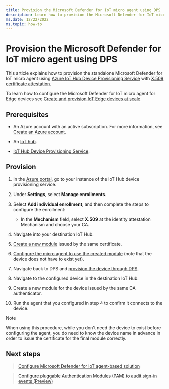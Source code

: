 ```yaml
---
title: Provision the Microsoft Defender for IoT micro agent using DPS
description: Learn how to provision the Microsoft Defender for IoT micro agent using DPS. 
ms.date: 12/22/2022
ms.topic: how-to
---
```


# Provision the Microsoft Defender for IoT micro agent using DPS

This article explains how to provision the standalone Microsoft Defender for IoT micro agent using [Azure IoT Hub Device Provisioning Service](../../iot-dps/about-iot-dps.md) with [X.509 certificate attestation](../../iot-dps/concepts-x509-attestation.md).

To learn how to configure the Microsoft Defender for IoT micro agent for Edge devices see [Create and provision IoT Edge devices at scale](/azure/iot-edge/how-to-provision-devices-at-scale-linux-tpm)

## Prerequisites

- An Azure account with an active subscription. For more information, see [Create an Azure account](https://azure.microsoft.com/free).

- An [IoT hub](../../iot-hub/iot-hub-create-through-portal.md).

- [IoT Hub Device Provisioning Service](../../iot-dps/quick-setup-auto-provision.md).

## Provision

1. In the [Azure portal](https://portal.azure.com), go to your instance of the IoT Hub device provisioning service.

1. Under **Settings**, select **Manage enrollments**.

1. Select **Add individual enrollment**, and then complete the steps to configure the enrollment:

    - In the **Mechanism** field, select **X.509** at the identity attestation Mechanism and choose your CA.
  
1. Navigate into your destination IoT Hub.

1. [Create a new module](tutorial-create-micro-agent-module-twin.md) issued by the same certificate.

1. [Configure the micro agent to use the created module](tutorial-standalone-agent-binary-installation.md#authenticate-using-a-module-identity-connection-string) (note that the device does not have to exist yet).

1. Navigate back to DPS and [provision the device through DPS](/azure/iot-dps/quick-create-simulated-device-x509).

1. Navigate to the configured device in the destination IoT Hub.

1. Create a new module for the device issued by the same CA authenticator.

1. Run the agent that you configured in step 4 to confirm it connects to the device.

> [!NOTE]
> When using this procedure, while you don't need the device to exist before configuring the agent, you do need to know the device name in advance in order to issue the certificate for the final module correctly.

## Next steps

> [Configure Microsoft Defender for IoT agent-based solution](tutorial-configure-agent-based-solution.md)

> [Configure pluggable Authentication Modules (PAM) to audit sign-in events (Preview)](configure-pam-to-audit-sign-in-events.md)
